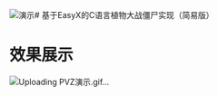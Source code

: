 ![演示](https://github.com/user-attachments/assets/c283f95d-539c-4c2b-af9e-de46245fb3da)# 基于EasyX的C语言植物大战僵尸实现（简易版）

# 效果展示

![Uploading PVZ演示.gif…]()

